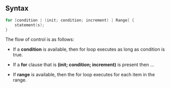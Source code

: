 ## Syntax

```go
for [condition | (init; condition; increment) | Range] {
    statement(s);
}
```

The flow of control is as follows:

* If a **condition** is available, then for loop executes as long as condition is true.

* If a **for** clause that is **(init; condition; increment)** is present then ...

* If **range** is available, then the for loop executes for each item in the range.
